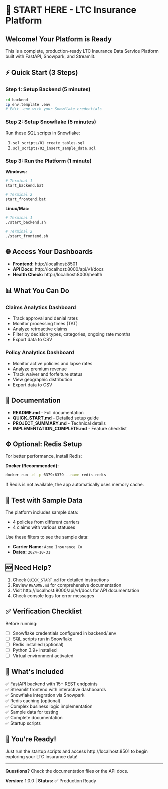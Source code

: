 # 🚀 START HERE - LTC Insurance Platform

## Welcome! Your Platform is Ready

This is a complete, production-ready LTC Insurance Data Service Platform built with FastAPI, Snowpark, and Streamlit.

## ⚡ Quick Start (3 Steps)

### Step 1: Setup Backend (5 minutes)

```bash
cd backend
cp env.template .env
# Edit .env with your Snowflake credentials
```

### Step 2: Setup Snowflake (5 minutes)

Run these SQL scripts in Snowflake:
1. `sql_scripts/01_create_tables.sql`
2. `sql_scripts/02_insert_sample_data.sql`

### Step 3: Run the Platform (1 minute)

**Windows:**
```bash
# Terminal 1
start_backend.bat

# Terminal 2
start_frontend.bat
```

**Linux/Mac:**
```bash
# Terminal 1
./start_backend.sh

# Terminal 2
./start_frontend.sh
```

## 🌐 Access Your Dashboards

- **Frontend:** http://localhost:8501
- **API Docs:** http://localhost:8000/api/v1/docs
- **Health Check:** http://localhost:8000/health

## 📊 What You Can Do

### Claims Analytics Dashboard
- Track approval and denial rates
- Monitor processing times (TAT)
- Analyze retroactive claims
- Filter by decision types, categories, ongoing rate months
- Export data to CSV

### Policy Analytics Dashboard
- Monitor active policies and lapse rates
- Analyze premium revenue
- Track waiver and forfeiture status
- View geographic distribution
- Export data to CSV

## 📖 Documentation

- **README.md** - Full documentation
- **QUICK_START.md** - Detailed setup guide
- **PROJECT_SUMMARY.md** - Technical details
- **IMPLEMENTATION_COMPLETE.md** - Feature checklist

## ⚙️ Optional: Redis Setup

For better performance, install Redis:

**Docker (Recommended):**
```bash
docker run -d -p 6379:6379 --name redis redis
```

If Redis is not available, the app automatically uses memory cache.

## 🧪 Test with Sample Data

The platform includes sample data:
- 4 policies from different carriers
- 4 claims with various statuses

Use these filters to see the sample data:
- **Carrier Name:** `Acme Insurance Co`
- **Dates:** `2024-10-31`

## 🆘 Need Help?

1. Check `QUICK_START.md` for detailed instructions
2. Review `README.md` for comprehensive documentation
3. Visit http://localhost:8000/api/v1/docs for API documentation
4. Check console logs for error messages

## ✅ Verification Checklist

Before running:
- [ ] Snowflake credentials configured in backend/.env
- [ ] SQL scripts run in Snowflake
- [ ] Redis installed (optional)
- [ ] Python 3.9+ installed
- [ ] Virtual environment activated

## 🎯 What's Included

✅ FastAPI backend with 15+ REST endpoints  
✅ Streamlit frontend with interactive dashboards  
✅ Snowflake integration via Snowpark  
✅ Redis caching (optional)  
✅ Complex business logic implementation  
✅ Sample data for testing  
✅ Complete documentation  
✅ Startup scripts  

## 🚀 You're Ready!

Just run the startup scripts and access http://localhost:8501 to begin exploring your LTC insurance data!

---

**Questions?** Check the documentation files or the API docs.

**Version:** 1.0.0 | **Status:** ✅ Production Ready

